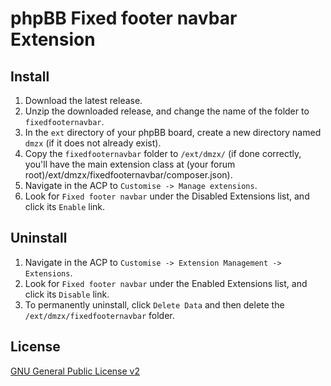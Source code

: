 # phpBB Fixed footer navbar Extension

## Install
1. Download the latest release.
2. Unzip the downloaded release, and change the name of the folder to `fixedfooternavbar`.
3. In the `ext` directory of your phpBB board, create a new directory named `dmzx` (if it does not already exist).
4. Copy the `fixedfooternavbar` folder to `/ext/dmzx/` (if done correctly, you'll have the main extension class at (your forum root)/ext/dmzx/fixedfooternavbar/composer.json).
5. Navigate in the ACP to `Customise -> Manage extensions`.
6. Look for `Fixed footer navbar` under the Disabled Extensions list, and click its `Enable` link.

## Uninstall
1. Navigate in the ACP to `Customise -> Extension Management -> Extensions`.
2. Look for `Fixed footer navbar` under the Enabled Extensions list, and click its `Disable` link.
3. To permanently uninstall, click `Delete Data` and then delete the `/ext/dmzx/fixedfooternavbar` folder.

## License
[GNU General Public License v2](http://opensource.org/licenses/GPL-2.0)
